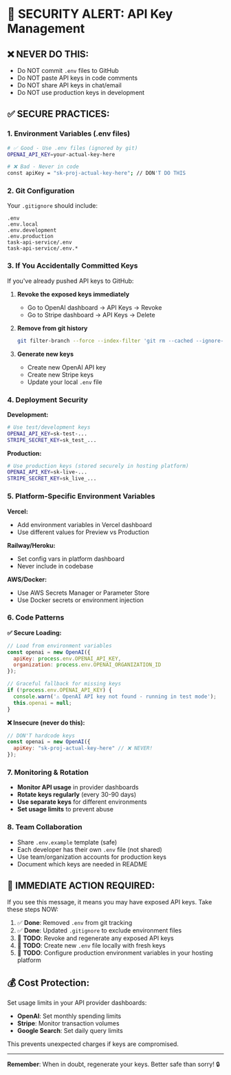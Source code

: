# 🔐 SECURITY ALERT: API Key Management

## ❌ **NEVER DO THIS:**
- Do NOT commit `.env` files to GitHub
- Do NOT paste API keys in code comments  
- Do NOT share API keys in chat/email
- Do NOT use production keys in development

## ✅ **SECURE PRACTICES:**

### 1. Environment Variables (.env files)
```bash
# ✅ Good - Use .env files (ignored by git)
OPENAI_API_KEY=your-actual-key-here

# ❌ Bad - Never in code
const apiKey = "sk-proj-actual-key-here"; // DON'T DO THIS
```

### 2. Git Configuration
Your `.gitignore` should include:
```
.env
.env.local
.env.development
.env.production
task-api-service/.env
task-api-service/.env.*
```

### 3. If You Accidentally Committed Keys

If you've already pushed API keys to GitHub:

1. **Revoke the exposed keys immediately**
   - Go to OpenAI dashboard → API Keys → Revoke
   - Go to Stripe dashboard → API Keys → Delete

2. **Remove from git history**
   ```bash
   git filter-branch --force --index-filter 'git rm --cached --ignore-unmatch task-api-service/.env' --prune-empty --tag-name-filter cat -- --all
   ```

3. **Generate new keys**
   - Create new OpenAI API key
   - Create new Stripe keys
   - Update your local `.env` file

### 4. Deployment Security

**Development:**
```bash
# Use test/development keys
OPENAI_API_KEY=sk-test-...
STRIPE_SECRET_KEY=sk_test_...
```

**Production:**
```bash
# Use production keys (stored securely in hosting platform)
OPENAI_API_KEY=sk-live-...
STRIPE_SECRET_KEY=sk_live_...
```

### 5. Platform-Specific Environment Variables

**Vercel:**
- Add environment variables in Vercel dashboard
- Use different values for Preview vs Production

**Railway/Heroku:**
- Set config vars in platform dashboard
- Never include in codebase

**AWS/Docker:**
- Use AWS Secrets Manager or Parameter Store
- Use Docker secrets or environment injection

### 6. Code Patterns

**✅ Secure Loading:**
```javascript
// Load from environment variables
const openai = new OpenAI({
  apiKey: process.env.OPENAI_API_KEY,
  organization: process.env.OPENAI_ORGANIZATION_ID
});

// Graceful fallback for missing keys
if (!process.env.OPENAI_API_KEY) {
  console.warn('⚠️ OpenAI API key not found - running in test mode');
  this.openai = null;
}
```

**❌ Insecure (never do this):**
```javascript
// DON'T hardcode keys
const openai = new OpenAI({
  apiKey: "sk-proj-actual-key-here" // ❌ NEVER!
});
```

### 7. Monitoring & Rotation

- **Monitor API usage** in provider dashboards
- **Rotate keys regularly** (every 30-90 days)
- **Use separate keys** for different environments
- **Set usage limits** to prevent abuse

### 8. Team Collaboration

- Share `.env.example` template (safe)
- Each developer has their own `.env` file (not shared)
- Use team/organization accounts for production keys
- Document which keys are needed in README

## 🚨 **IMMEDIATE ACTION REQUIRED:**

If you see this message, it means you may have exposed API keys. Take these steps NOW:

1. ✅ **Done**: Removed `.env` from git tracking
2. ✅ **Done**: Updated `.gitignore` to exclude environment files
3. 🔄 **TODO**: Revoke and regenerate any exposed API keys
4. 🔄 **TODO**: Create new `.env` file locally with fresh keys
5. 🔄 **TODO**: Configure production environment variables in your hosting platform

## 💰 **Cost Protection:**

Set usage limits in your API provider dashboards:
- **OpenAI**: Set monthly spending limits
- **Stripe**: Monitor transaction volumes  
- **Google Search**: Set daily query limits

This prevents unexpected charges if keys are compromised.

---

**Remember**: When in doubt, regenerate your keys. Better safe than sorry! 🔒

